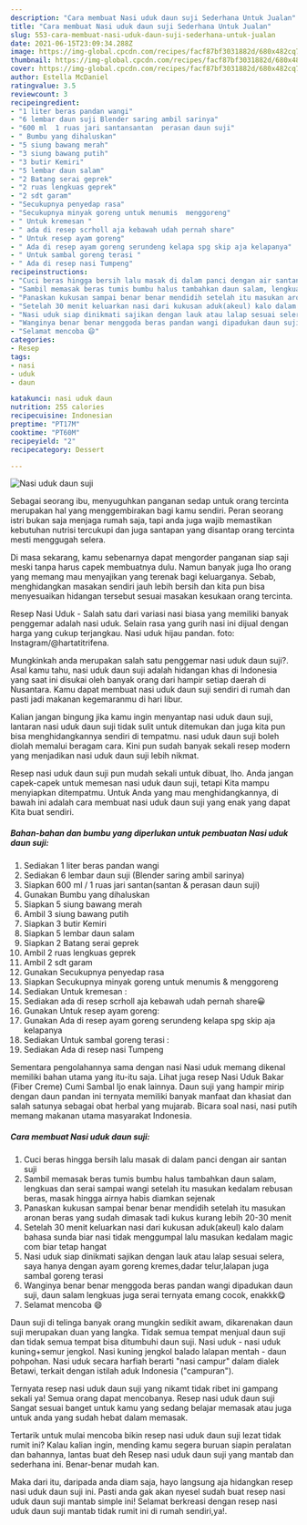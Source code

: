```yaml
---
description: "Cara membuat Nasi uduk daun suji Sederhana Untuk Jualan"
title: "Cara membuat Nasi uduk daun suji Sederhana Untuk Jualan"
slug: 553-cara-membuat-nasi-uduk-daun-suji-sederhana-untuk-jualan
date: 2021-06-15T23:09:34.288Z
image: https://img-global.cpcdn.com/recipes/facf87bf3031882d/680x482cq70/nasi-uduk-daun-suji-foto-resep-utama.jpg
thumbnail: https://img-global.cpcdn.com/recipes/facf87bf3031882d/680x482cq70/nasi-uduk-daun-suji-foto-resep-utama.jpg
cover: https://img-global.cpcdn.com/recipes/facf87bf3031882d/680x482cq70/nasi-uduk-daun-suji-foto-resep-utama.jpg
author: Estella McDaniel
ratingvalue: 3.5
reviewcount: 3
recipeingredient:
- "1 liter beras pandan wangi"
- "6 lembar daun suji Blender saring ambil sarinya"
- "600 ml  1 ruas jari santansantan  perasan daun suji"
- " Bumbu yang dihaluskan"
- "5 siung bawang merah"
- "3 siung bawang putih"
- "3 butir Kemiri"
- "5 lembar daun salam"
- "2 Batang serai geprek"
- "2 ruas lengkuas geprek"
- "2 sdt garam"
- "Secukupnya penyedap rasa"
- "Secukupnya minyak goreng untuk menumis  menggoreng"
- " Untuk kremesan "
- " ada di resep scrholl aja kebawah udah pernah share"
- " Untuk resep ayam goreng"
- " Ada di resep ayam goreng serundeng kelapa spg skip aja kelapanya"
- " Untuk sambal goreng terasi "
- " Ada di resep nasi Tumpeng"
recipeinstructions:
- "Cuci beras hingga bersih lalu masak di dalam panci dengan air santan suji"
- "Sambil memasak beras tumis bumbu halus tambahkan daun salam, lengkuas dan serai sampai wangi setelah itu masukan kedalam rebusan beras, masak hingga airnya habis diamkan sejenak"
- "Panaskan kukusan sampai benar benar mendidih setelah itu masukan aronan beras yang sudah dimasak tadi kukus kurang lebih 20-30 menit"
- "Setelah 30 menit keluarkan nasi dari kukusan aduk(akeul) kalo dalam bahasa sunda biar nasi tidak menggumpal lalu masukan kedalam magic com biar tetap hangat"
- "Nasi uduk siap dinikmati sajikan dengan lauk atau lalap sesuai selera, saya hanya dengan ayam goreng kremes,dadar telur,lalapan juga sambal goreng terasi"
- "Wanginya benar benar menggoda beras pandan wangi dipadukan daun suji, daun salam lengkuas juga serai ternyata emang cocok, enakkk😋"
- "Selamat mencoba 😄"
categories:
- Resep
tags:
- nasi
- uduk
- daun

katakunci: nasi uduk daun 
nutrition: 255 calories
recipecuisine: Indonesian
preptime: "PT17M"
cooktime: "PT60M"
recipeyield: "2"
recipecategory: Dessert

---
```



![Nasi uduk daun suji](https://img-global.cpcdn.com/recipes/facf87bf3031882d/680x482cq70/nasi-uduk-daun-suji-foto-resep-utama.jpg)

Sebagai seorang ibu, menyuguhkan panganan sedap untuk orang tercinta merupakan hal yang menggembirakan bagi kamu sendiri. Peran seorang istri bukan saja menjaga rumah saja, tapi anda juga wajib memastikan kebutuhan nutrisi tercukupi dan juga santapan yang disantap orang tercinta mesti menggugah selera.

Di masa  sekarang, kamu sebenarnya dapat mengorder panganan siap saji meski tanpa harus capek membuatnya dulu. Namun banyak juga lho orang yang memang mau menyajikan yang terenak bagi keluarganya. Sebab, menghidangkan masakan sendiri jauh lebih bersih dan kita pun bisa menyesuaikan hidangan tersebut sesuai masakan kesukaan orang tercinta. 

Resep Nasi Uduk - Salah satu dari variasi nasi biasa yang memiliki banyak penggemar adalah nasi uduk. Selain rasa yang gurih nasi ini dijual dengan harga yang cukup terjangkau. Nasi uduk hijau pandan. foto: Instagram/@hartatitrifena.

Mungkinkah anda merupakan salah satu penggemar nasi uduk daun suji?. Asal kamu tahu, nasi uduk daun suji adalah hidangan khas di Indonesia yang saat ini disukai oleh banyak orang dari hampir setiap daerah di Nusantara. Kamu dapat membuat nasi uduk daun suji sendiri di rumah dan pasti jadi makanan kegemaranmu di hari libur.

Kalian jangan bingung jika kamu ingin menyantap nasi uduk daun suji, lantaran nasi uduk daun suji tidak sulit untuk ditemukan dan juga kita pun bisa menghidangkannya sendiri di tempatmu. nasi uduk daun suji boleh diolah memalui beragam cara. Kini pun sudah banyak sekali resep modern yang menjadikan nasi uduk daun suji lebih nikmat.

Resep nasi uduk daun suji pun mudah sekali untuk dibuat, lho. Anda jangan capek-capek untuk memesan nasi uduk daun suji, tetapi Kita mampu menyiapkan ditempatmu. Untuk Anda yang mau menghidangkannya, di bawah ini adalah cara membuat nasi uduk daun suji yang enak yang dapat Kita buat sendiri.

<!--inarticleads1-->

##### Bahan-bahan dan bumbu yang diperlukan untuk pembuatan Nasi uduk daun suji:

1. Sediakan 1 liter beras pandan wangi
1. Sediakan 6 lembar daun suji (Blender saring ambil sarinya)
1. Siapkan 600 ml / 1 ruas jari santan(santan &amp; perasan daun suji)
1. Gunakan  Bumbu yang dihaluskan
1. Siapkan 5 siung bawang merah
1. Ambil 3 siung bawang putih
1. Siapkan 3 butir Kemiri
1. Siapkan 5 lembar daun salam
1. Siapkan 2 Batang serai geprek
1. Ambil 2 ruas lengkuas geprek
1. Ambil 2 sdt garam
1. Gunakan Secukupnya penyedap rasa
1. Siapkan Secukupnya minyak goreng untuk menumis &amp; menggoreng
1. Sediakan  Untuk kremesan :
1. Sediakan  ada di resep scrholl aja kebawah udah pernah share😀
1. Gunakan  Untuk resep ayam goreng:
1. Gunakan  Ada di resep ayam goreng serundeng kelapa spg skip aja kelapanya
1. Sediakan  Untuk sambal goreng terasi :
1. Sediakan  Ada di resep nasi Tumpeng


Sementara pengolahannya sama dengan nasi Nasi uduk memang dikenal memiliki bahan utama yang itu-itu saja. Lihat juga resep Nasi Uduk Bakar (Fiber Creme) Cumi Sambal Ijo enak lainnya. Daun suji yang hampir mirip dengan daun pandan ini ternyata memiliki banyak manfaat dan khasiat dan salah satunya sebagai obat herbal yang mujarab. Bicara soal nasi, nasi putih memang makanan utama masyarakat Indonesia. 

<!--inarticleads2-->

##### Cara membuat Nasi uduk daun suji:

1. Cuci beras hingga bersih lalu masak di dalam panci dengan air santan suji
1. Sambil memasak beras tumis bumbu halus tambahkan daun salam, lengkuas dan serai sampai wangi setelah itu masukan kedalam rebusan beras, masak hingga airnya habis diamkan sejenak
1. Panaskan kukusan sampai benar benar mendidih setelah itu masukan aronan beras yang sudah dimasak tadi kukus kurang lebih 20-30 menit
1. Setelah 30 menit keluarkan nasi dari kukusan aduk(akeul) kalo dalam bahasa sunda biar nasi tidak menggumpal lalu masukan kedalam magic com biar tetap hangat
1. Nasi uduk siap dinikmati sajikan dengan lauk atau lalap sesuai selera, saya hanya dengan ayam goreng kremes,dadar telur,lalapan juga sambal goreng terasi
1. Wanginya benar benar menggoda beras pandan wangi dipadukan daun suji, daun salam lengkuas juga serai ternyata emang cocok, enakkk😋
1. Selamat mencoba 😄


Daun suji di telinga banyak orang mungkin sedikit awam, dikarenakan daun suji merupakan duan yang langka. Tidak semua tempat menjual daun suji dan tidak semua tempat bisa ditumbuhi daun suji. Nasi uduk - nasi uduk kuning+semur jengkol. Nasi kuning jengkol balado lalapan mentah - daun pohpohan. Nasi uduk secara harfiah berarti &#34;nasi campur&#34; dalam dialek Betawi, terkait dengan istilah aduk Indonesia (&#34;campuran&#34;). 

Ternyata resep nasi uduk daun suji yang nikamt tidak ribet ini gampang sekali ya! Semua orang dapat mencobanya. Resep nasi uduk daun suji Sangat sesuai banget untuk kamu yang sedang belajar memasak atau juga untuk anda yang sudah hebat dalam memasak.

Tertarik untuk mulai mencoba bikin resep nasi uduk daun suji lezat tidak rumit ini? Kalau kalian ingin, mending kamu segera buruan siapin peralatan dan bahannya, lantas buat deh Resep nasi uduk daun suji yang mantab dan sederhana ini. Benar-benar mudah kan. 

Maka dari itu, daripada anda diam saja, hayo langsung aja hidangkan resep nasi uduk daun suji ini. Pasti anda gak akan nyesel sudah buat resep nasi uduk daun suji mantab simple ini! Selamat berkreasi dengan resep nasi uduk daun suji mantab tidak rumit ini di rumah sendiri,ya!.

